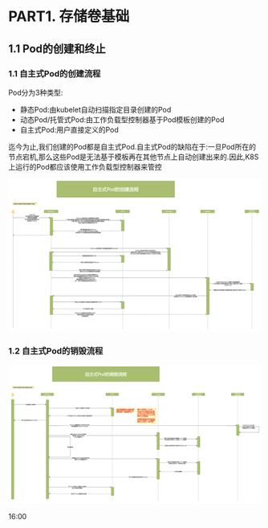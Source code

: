 # PART1. 存储卷基础

## 1.1 Pod的创建和终止

### 1.1 自主式Pod的创建流程

Pod分为3种类型:

- 静态Pod:由kubelet自动扫描指定目录创建的Pod
- 动态Pod/托管式Pod:由工作负载型控制器基于Pod模板创建的Pod
- 自主式Pod:用户直接定义的Pod

迄今为止,我们创建的Pod都是自主式Pod.自主式Pod的缺陷在于:一旦Pod所在的节点宕机,那么这些Pod是无法基于模板再在其他节点上自动创建出来的.因此,K8S上运行的Pod都应该使用工作负载型控制器来管控

![自主式Pod的创建流程](./img/PART1/自主式Pod的创建流程.jpg)

### 1.2 自主式Pod的销毁流程

![自主式Pod的销毁流程](./img/PART1/自主式Pod的销毁流程.jpg)

16:00